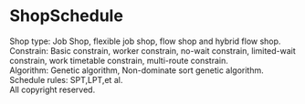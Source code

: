 # ShopSchedule

Shop type: Job Shop, flexible job shop, flow shop and hybrid flow shop.  
Constrain: Basic constrain, worker constrain, no-wait constrain, limited-wait constrain, work timetable constrain,
multi-route constrain.    
Algorithm: Genetic algorithm, Non-dominate sort genetic algorithm.    
Schedule rules: SPT,LPT,et al.   
All copyright reserved.  



